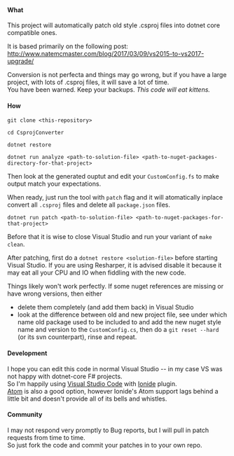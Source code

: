 
#### What

This project will automatically patch old style .csproj files into dotnet core compatible ones.

It is based primarily on the following post:  
http://www.natemcmaster.com/blog/2017/03/09/vs2015-to-vs2017-upgrade/

Conversion is not perfecta and things may go wrong, but if you have a large project, with lots of .csproj files, it will save a lot of time.  
You have been warned. Keep your backups. *This code will eat kittens.*


#### How

    git clone <this-repository>

    cd CsprojConverter

    dotnet restore

    dotnet run analyze <path-to-solution-file> <path-to-nuget-packages-directory-for-that-project>

Then look at the generated ouptut and edit your `CustomConfig.fs` to make output match your expectations.  

When ready, just run the tool with `patch` flag and it will atomatically inplace convert all `.csproj` files and delete all `package.json` files.

    dotnet run patch <path-to-solution-file> <path-to-nuget-packages-for-that-project>


Before that it is wise to close Visual Studio and run your variant of `make clean`.

After patching, first do a `dotnet restore <solution-file>` before starting Visual Studio. If you are using Resharper, it is advised disable it because it may eat all your CPU and IO when fiddling with the new code.

Things likely won't work perfectly. If some nuget references are missing or have wrong versions, then either
 - delete them completely (and add them back) in Visual Studio 
 - look at the difference between old and new project file, see under which name old package used to be included to and add the new nuget style name and version to the `CustomConfig.cs`, then do a `git reset --hard` (or its svn counterpart), rinse and repeat.


#### Development

I hope you can edit this code in normal Visual Studio -- in my case VS was not happy with dotnet-core F# projects.  
So I'm happily using [Visual Studio Code](https://code.visualstudio.com/) with [Ionide](http://ionide.io/) plugin.  
[Atom](https://atom.io/) is also a good option, however Ionide's Atom support lags behind a little bit and doesn't provide all of its bells and whistles.

#### Community

I may not respond very promptly to Bug reports, but I will pull in patch requests from time to time.  
So just fork the code and commit your patches in to your own repo.